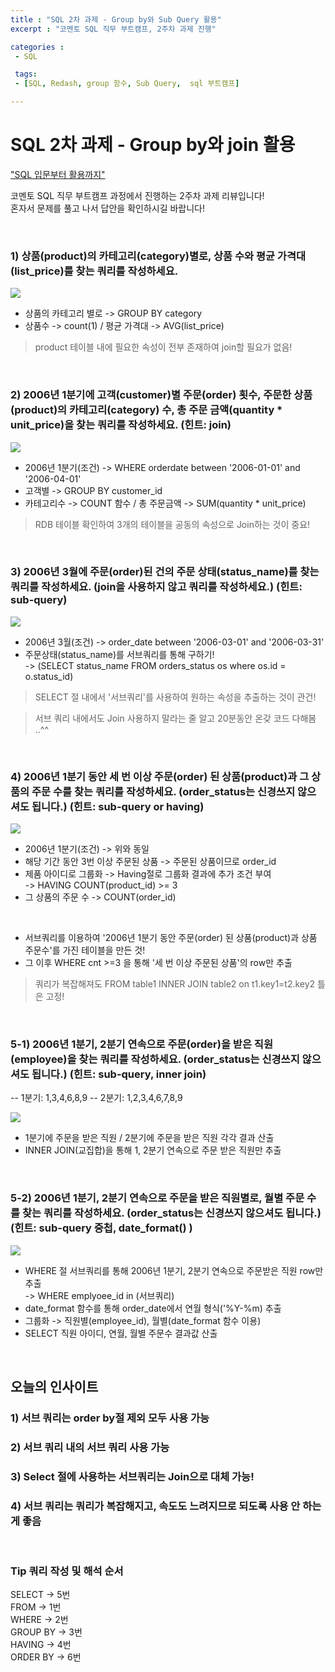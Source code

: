 ```yaml
---
title : "SQL 2차 과제 - Group by와 Sub Query 활용"
excerpt : "코멘토 SQL 직무 부트캠프, 2주차 과제 진행"

categories :
 - SQL

 tags:
 - [SQL, Redash, group 함수, Sub Query,  sql 부트캠프]

---
```


SQL 2차 과제 - Group by와 join 활용
======================

["SQL 입문부터 활용까지"](https://comento.kr/edu/learn/ITSW/%EB%8D%B0%EC%9D%B4%ED%84%B0-G546 )


코멘토 SQL 직무 부트캠프 과정에서 진행하는 2주차 과제 리뷰입니다!  
혼자서 문제를 풀고 나서 답안을 확인하시길 바랍니다!

<br/>  

### 1) 상품(product)의 카테고리(category)별로, 상품 수와 평균 가격대(list_price)를 찾는 쿼리를 작성하세요.
<img src="https://img1.daumcdn.net/thumb/R1280x0/?fname=http://t1.daumcdn.net/brunch/service/user/e0Ty/image/oUOHvDpt6bwLj2uhtjfEuXVANiI.jpg">

* 상품의 카테고리 별로 -> GROUP BY category  
* 상품수 -> count(1) / 평균 가격대 -> AVG(list_price)  

> product 테이블 내에 필요한 속성이 전부 존재하여 join할 필요가 없음!

<br/>

### 2) 2006년 1분기에 고객(customer)별 주문(order) 횟수, 주문한 상품(product)의 카테고리(category) 수, 총 주문 금액(quantity * unit_price)을 찾는 쿼리를 작성하세요. (힌트: join)

<img src ="https://img1.daumcdn.net/thumb/R1280x0/?fname=http://t1.daumcdn.net/brunch/service/user/e0Ty/image/KPtDVt0YzdL1pz4GYUuYv8tNHLU.jpg">

* 2006년 1분기(조건) -> WHERE orderdate between '2006-01-01' and '2006-04-01'
* 고객별 -> GROUP BY customer_id
* 카테고리수 -> COUNT 함수 / 총 주문금액 -> SUM(quantity * unit_price)

> RDB 테이블 확인하여 3개의 테이블을 공동의 속성으로 Join하는 것이 중요!

<br/>

### 3) 2006년 3월에 주문(order)된 건의 주문 상태(status_name)를 찾는 쿼리를 작성하세요. (join을 사용하지 않고 쿼리를 작성하세요.) (힌트: sub-query) 

<img src ="https://img1.daumcdn.net/thumb/R1280x0/?fname=http://t1.daumcdn.net/brunch/service/user/e0Ty/image/vUJf1bREgeobab8rSIOZoE5nfg8.jpg">

* 2006년 3월(조건) -> order_date between '2006-03-01' and '2006-03-31'
* 주문상태(status_name)를 서브쿼리를 통해 구하기!  
-> (SELECT status_name FROM orders_status os where os.id = o.status_id)  

> SELECT 절 내에서 '서브쿼리'를 사용하여 원하는 속성을 추출하는 것이 관건!  

> 서브 쿼리 내에서도 Join 사용하지 말라는 줄 알고 20분동안 온갖 코드 다해봄 ..^^
<br/>

### 4) 2006년 1분기 동안 세 번 이상 주문(order) 된 상품(product)과 그 상품의 주문 수를 찾는 쿼리를 작성하세요. (order_status는 신경쓰지 않으셔도 됩니다.) (힌트: sub-query or having)

<img src ="https://img1.daumcdn.net/thumb/R1280x0/?fname=http://t1.daumcdn.net/brunch/service/user/e0Ty/image/EOQx3bhrggGmNE9tD7YeoWDoyIQ.jpg">

* 2006년 1분기(조건) -> 위와 동일  
* 해당 기간 동안 3번 이상 주문된 상품 -> 주문된 상품이므로 order_id
* 제품 아이디로 그룹화 -> Having절로 그룹화 결과에 추가 조건 부여  
-> HAVING COUNT(product_id) >= 3
* 그 상품의 주문 수 -> COUNT(order_id)

<br/>

* 서브쿼리를 이용하여 '2006년 1분기 동안 주문(order) 된 상품(product)과 상품 주문수'를 가진 테이블을 만든 것!
* 그 이후 WHERE cnt >=3 을 통해 '세 번 이상 주문된 상품'의 row만 추출

> 쿼리가 복잡해져도 FROM table1 INNER JOIN table2 on t1.key1=t2.key2 틀은 고정!

<br/>

### 5-1) 2006년 1분기, 2분기 연속으로 주문(order)을 받은 직원(employee)을 찾는 쿼리를 작성하세요. (order_status는 신경쓰지 않으셔도 됩니다.) (힌트: sub-query, inner join)
-- 1분기: 1,3,4,6,8,9
-- 2분기: 1,2,3,4,6,7,8,9

<img src ="https://img1.daumcdn.net/thumb/R1280x0/?fname=http://t1.daumcdn.net/brunch/service/user/e0Ty/image/LvapNHc68s5_xD9H6kRZyqivKro.jpg">

* 1분기에 주문을 받은 직원 / 2분기에 주문을 받은 직원 각각 결과 산출  
* INNER JOIN(교집합)을 통해 1, 2분기 연속으로 주문 받은 직원만 추출

<br/>

### 5-2) 2006년 1분기, 2분기 연속으로 주문을 받은 직원별로, 월별 주문 수를 찾는 쿼리를 작성하세요. (order_status는 신경쓰지 않으셔도 됩니다.) (힌트: sub-query 중첩, date_format() )

<img src ="https://img1.daumcdn.net/thumb/R1280x0/?fname=http://t1.daumcdn.net/brunch/service/user/e0Ty/image/di6pXUabDljWDEnVRCgEXqBhuk0.jpg">

* WHERE 절 서브쿼리를 통해 2006년 1분기, 2분기 연속으로 주문받은 직원 row만 추출    
-> WHERE emplyoee_id in (서브쿼리)  
* date_format 함수를 통해 order_date에서 연월 형식('%Y-%m) 추출   
* 그룹화 -> 직원별(employee_id), 월별(date_format 함수 이용)  
* SELECT 직원 아이디, 연월, 월별 주문수 결과값 산출  

<br/>

## 오늘의 인사이트
### 1) 서브 쿼리는 order by절 제외 모두 사용 가능  
### 2) 서브 쿼리 내의 서브 쿼리 사용 가능  
### 3) Select 절에 사용하는 서브쿼리는 Join으로 대체 가능!  
### 4) 서브 쿼리는 쿼리가 복잡해지고, 속도도 느려지므로 되도록 사용 안 하는게 좋음  

<br/>

### Tip 쿼리 작성 및 해석 순서  
SELECT     -> 5번    
FROM       -> 1번  
WHERE      -> 2번  
GROUP BY   -> 3번  
HAVING     -> 4번  
ORDER BY   -> 6번  

